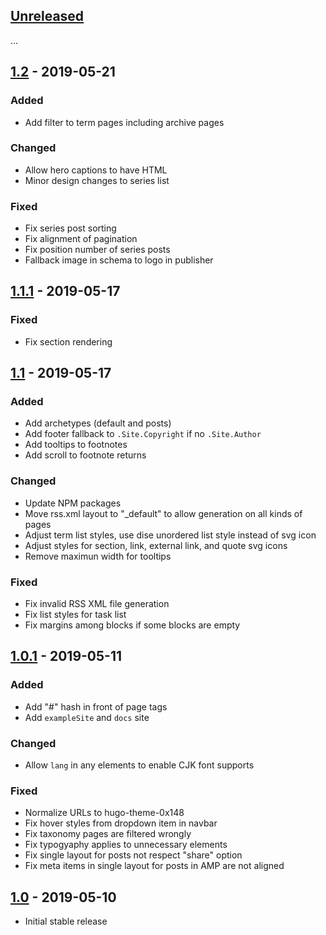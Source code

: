 ## [Unreleased]

...

## [1.2] - 2019-05-21

### Added
 - Add filter to term pages including archive pages

### Changed
 - Allow hero captions to have HTML
 - Minor design changes to series list

### Fixed
 - Fix series post sorting
 - Fix alignment of pagination
 - Fix position number of series posts
 - Fallback image in schema to logo in publisher

## [1.1.1] - 2019-05-17

### Fixed
 - Fix section rendering

## [1.1] - 2019-05-17

### Added
 - Add archetypes (default and posts)
 - Add footer fallback to `.Site.Copyright` if no `.Site.Author`
 - Add tooltips to footnotes
 - Add scroll to footnote returns

### Changed
 - Update NPM packages
 - Move rss.xml layout to "_default" to allow generation on all kinds of pages
 - Adjust term list styles, use dise unordered list style instead of svg icon
 - Adjust styles for section, link, external link, and quote svg icons
 - Remove maximun width for tooltips

### Fixed
 - Fix invalid RSS XML file generation
 - Fix list styles for task list
 - Fix margins among blocks if some blocks are empty

## [1.0.1] - 2019-05-11

### Added

 - Add "#" hash in front of page tags
 - Add `exampleSite` and `docs` site

### Changed

 - Allow `lang` in any elements to enable CJK font supports

### Fixed

 - Normalize URLs to hugo-theme-0x148
 - Fix hover styles from dropdown item in navbar
 - Fix taxonomy pages are filtered wrongly
 - Fix typogyaphy applies to unnecessary elements
 - Fix single layout for posts not respect "share" option
 - Fix meta items in single layout for posts in AMP are not aligned

## [1.0] - 2019-05-10

 - Initial stable release

[Unreleased]: https://github.com/progamesigner/hugo-theme-0x148/compare/v1.2...HEAD
[1.2]: https://github.com/progamesigner/hugo-theme-0x148/releases/tag/v1.2
[1.1.1]: https://github.com/progamesigner/hugo-theme-0x148/releases/tag/v1.1.1
[1.1]: https://github.com/progamesigner/hugo-theme-0x148/releases/tag/v1.1
[1.0.1]: https://github.com/progamesigner/hugo-theme-0x148/releases/tag/v1.0.1
[1.0]: https://github.com/progamesigner/hugo-theme-0x148/releases/tag/v1.0
